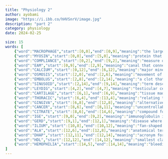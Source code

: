 ```yaml
---
title: "Physiology 2"
author: ayobami
image: "https://i.ibb.co/hHVSnrV/image.jpg"
description: "part 2"
category: physiology
date: 2024-02-25

size: 15
words: [
	{"word":"MACROPHAGE","start":[0,0],"end":[0,9],"meaning":"the largest phagocyte"},
	{"word":"MYOSIN","start":[0,0],"end":[5,0],"meaning":"protein that makes up the thick filament in muscle fibres"},
	{"word":"COMPLIANCE","start":[0,2],"end":[9,2],"meaning":"measure of expansibility of the lungs"},
	{"word":"EAM","start":[0,9],"end":[2,9],"meaning":"canal that connects the outer to inner ear (acronym)"},
	{"word":"CALCIUM","start":[0,12],"end":[6,12],"meaning":"major mineral that makes up bones"},
	{"word":"OSMOSIS","start":[2,0],"end":[2,6],"meaning":"movement of solvent from low to high concentration of solute through a semi-permeable membrane"},
	{"word":"EMBOLUS","start":[2,8],"end":[2,14],"meaning":"a clot that has broken off its source in the blood"},
	{"word":"SINUSOID","start":[2,14],"end":[9,14],"meaning":"term describing very porous capillaries"},
	{"word":"LEYDIG","start":[4,2],"end":[4,7],"meaning":"testicular cells that produce testosterone"},
	{"word":"CARTILAGE","start":[6,1],"end":[6,9],"meaning":"tissue made out of chondrocytes"},
	{"word":"THORACIC","start":[6,4],"end":[13,4],"meaning":"relating to the chest"},
	{"word":"GINGIVA","start":[6,8],"end":[12,8],"meaning":"alternative name for gums"},
	{"word":"CANCER","start":[8,6],"end":[8,11],"meaning":"uncontrollable division of cells"},
	{"word":"CITRATE","start":[8,6],"end":[14,6],"meaning":"compound formed from the condensation of Oxaloacetate and Acetyl-CoA"},
	{"word":"IGE","start":[9,0],"end":[9,2],"meaning":"immunoglobulin involved mainly in allergic reactions"},
	{"word":"GERD","start":[9,1],"end":[12,1],"meaning":"disease where gastric acid refluxes into the esophagus"},
	{"word":"ILIUM","start":[10,8],"end":[10,12],"meaning":"fan-shaped superior portion of the innominate bone"},
	{"word":"ALA","start":[12,6],"end":[12,8],"meaning":"anatomical term for wing"},
	{"word":"DHAP","start":[12,11],"end":[12,14],"meaning":"acronym for one of the products of third reaction of glycolysis"},
	{"word":"HDL","start":[12,12],"end":[14,12],"meaning":"smallest class of lipoprotein (acronym)"},
	{"word":"HEMOPHILIA","start":[14,5],"end":[14,14],"meaning":"bleeding disorder in which blood fails to clot appropriately"}
]
---
```

